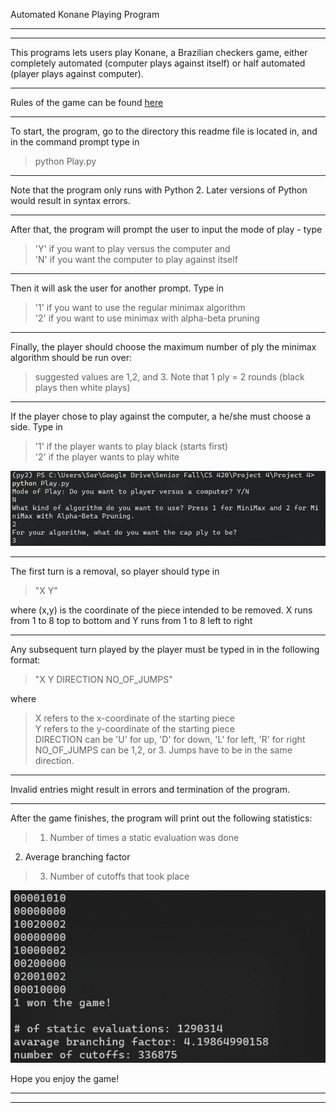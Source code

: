 Automated Konane Playing Program
***************************************************************************
***************************************************************************
This programs lets users play Konane, a Brazilian
checkers game, either completely automated (computer
plays against itself) or half automated (player
plays against computer).
***************************************************************************
Rules of the game can be found [here](https://en.wikipedia.org/wiki/Konane)
***************************************************************************
To start, the program, go to the directory this readme
file is located in, and in the command prompt type in
> python Play.py

***************************************************************************
Note that the program only runs with Python 2. Later
versions of Python would result in syntax errors.
***************************************************************************
After that, the program will prompt the user to input
the mode of play - type
> 'Y' if you want to play versus the computer and \
> 'N' if you want the computer to play against itself

***************************************************************************
Then it will ask the user for another prompt. Type in
> '1' if you want to use the regular minimax algorithm \
> '2' if you want to use minimax with alpha-beta pruning

***************************************************************************
Finally, the player should choose the maximum number of ply the
minimax algorithm should be run over:
>suggested values are 1,2, and 3. Note that 1 ply = 2 rounds (black plays then white plays)

***************************************************************************
If the player chose to play against the computer, a he/she must
choose a side. Type in
> '1' if the player wants to play black (starts first) \
> '2' if the player wants to play white

![See the sample screenshot below](game_start.PNG)
***************************************************************************
The first turn is a removal, so player should type in
> "X Y"

where (x,y) is the coordinate of the piece intended to be removed.
X runs from 1 to 8 top to bottom and Y runs from 1 to 8 left to right
***************************************************************************
Any subsequent turn played by the player must be typed in in the
following format:
> "X Y DIRECTION NO_OF_JUMPS"

where

> X refers to the x-coordinate of the starting piece \
> Y refers to the y-coordinate of the starting piece \
> DIRECTION can be 'U' for up, 'D' for down, 'L' for left, 'R' for right \
> NO_OF_JUMPS can be 1,2, or 3. Jumps have to be in the same direction.

***************************************************************************
Invalid entries might result in errors and termination of the
program.
***************************************************************************
After the game finishes, the program will print out the following
statistics:

> 1. Number of times a static evaluation was done 
 2. Average branching factor 
> 3. Number of cutoffs that took place

![See the sample screenshot below](game_end.PNG)

Hope you enjoy the game!
***************************************************************************
***************************************************************************
